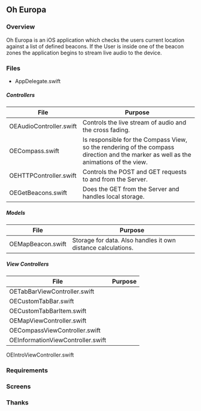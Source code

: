 ## Oh Europa 

### Overview

Oh Europa is an iOS application which checks the users current location against a list of defined beacons. If the User is inside one of the beacon zones the application begins to stream live audio to the device.

### 

### Files

* AppDelegate.swift

##### Controllers 

| File | Purpose |
| --- | --- |
| OEAudioController.swift | Controls the live stream of audio and the cross fading. |
| OECompass.swift | Is responsible for the Compass View, so the rendering of the compass direction and the marker as well as the animations of the view. |
| OEHTTPController.swift | Controls the POST and GET requests to and from the Server. |
| OEGetBeacons.swift | Does the GET from the Server and handles local storage. |

##### Models

| File | Purpose |
| --- | --- |
| OEMapBeacon.swift | Storage for data. Also handles it own distance calculations. |

##### View Controllers 

| File | Purpose |
| --- | --- |
| OETabBarViewController.swift | |
|OECustomTabBar.swift | |
|OECustomTabBarItem.swift | |
|OEMapViewController.swift | |
|OECompassViewController.swift | |
|OEInformationViewController.swift | |

OEIntroViewController.swift

### Requirements

### Screens

### Thanks

